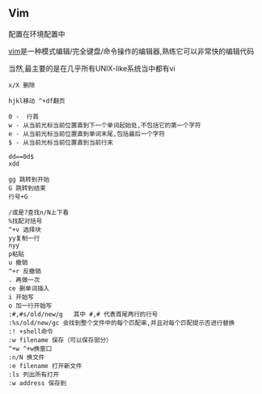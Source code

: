 ## Vim

配置在环境配置中

[vim](https://gitlab.com/wsdjeg/vim-galore-zh_cn)是一种模式编辑/完全键盘/命令操作的编辑器,熟练它可以非常快的编辑代码

当然,最主要的是在几乎所有UNIX-like系统当中都有vi
```vim
x/X 删除  

hjkl移动 ^+df翻页

0 -  行首
w - 从当前光标当前位置直到下一个单词起始处,不包括它的第一个字符 
e - 从当前光标当前位置直到单词末尾,包括最后一个字符 
$ - 从当前光标当前位置直到当前行末 

dd==0d$
xdd

gg 跳转到开始  
G 跳转到结束
行号+G

/或是?查找n/N上下看
%找配对括号
^+v 选择块
yy复制一行
nyy
p粘贴
u 撤销 
^+r 反撤销 
. 再做一次 
ce 删单词插入
i 开始写
o 加一行开始写
:#,#s/old/new/g   其中 #,# 代表首尾两行的行号 
:%s/old/new/gc 会找到整个文件中的每个匹配串,并且对每个匹配提示否进行替换
:! +shell命令
:w filename 保存（可以保存部分） 
^+w ^+w换窗口
:n/N 换文件
:e filename 打开新文件
:ls 列出所有打开
:w address 保存到
```